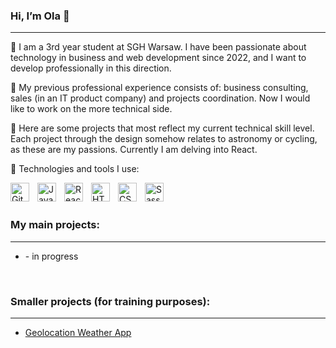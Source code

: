 ### Hi, I’m Ola :wave:
---

:rocket: I am a 3rd year student at SGH Warsaw. I have been passionate about technology in business and web development since 2022, and I want to develop professionally in this direction.

:rocket: My previous professional experience consists of: business consulting, sales (in an IT product company) and projects coordination. Now I would like to work on the more technical side.

:rocket: Here are some projects that most reflect my current technical skill level. Each project through the design somehow relates to astronomy or cycling, as these are my passions. Currently I am delving into React.

:rocket: Technologies and tools I use:

<img align="left" alt="Git" width="30px" style="padding-right:10px;" src="https://cdn.jsdelivr.net/gh/devicons/devicon/icons/git/git-original.svg" />           
<img align="left" alt="JavaScript" width="30px" style="padding-right:10px;" src="https://cdn.jsdelivr.net/gh/devicons/devicon/icons/javascript/javascript-original.svg" />
<img align="left" alt="React" width="30px" style="padding-right:10px;" src="https://cdn.jsdelivr.net/gh/devicons/devicon/icons/react/react-original.svg" />
<img align="left" alt="HTML" width="30px" style="padding-right:10px;" src="https://cdn.jsdelivr.net/gh/devicons/devicon/icons/html5/html5-plain.svg" />
<img align="left" alt="CSS" width="30px" style="padding-right:10px;" src="https://cdn.jsdelivr.net/gh/devicons/devicon/icons/css3/css3-plain.svg" />
<img align="left" alt="Sass" width="30px" style="padding-right:10px;" src="https://cdn.jsdelivr.net/gh/devicons/devicon/icons/sass/sass-original.svg" />


<br><br>



### My main projects:
---
- []() - in progress


<br>

### Smaller projects (for training purposes):
---

- [Geolocation Weather App](https://rvbos.github.io/geolocation-weather-app/)



